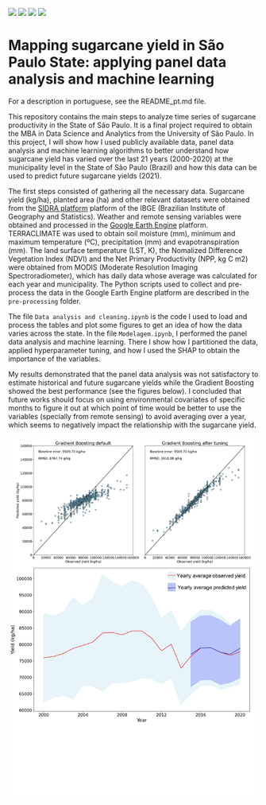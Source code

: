 <img src = "https://img.shields.io/github/last-commit/neli12/time-series-productivity-sp"> <img src = "https://img.shields.io/github/languages/count/neli12/time-series-productivity-sp"> <img src = "https://img.shields.io/github/license/neli12/time-series-productivity-sp?color=green"> <img src = "https://img.shields.io/github/watchers/neli12/time-series-productivity-sp?style=social">

# Mapping sugarcane yield in São Paulo State: applying panel data analysis and machine learning

For a description in portuguese, see the README_pt.md file.

This repository contains the main steps to analyze time series of sugarcane productivity in the State of São Paulo. It is a final project required to obtain the MBA in Data Science and Analytics from the University of São Paulo. In this project, I will show how I used publicly available data, panel data analysis and machine learning algorithms to better understand how sugarcane yield has varied over the last 21 years (2000-2020) at the municipality level in the State of São Paulo (Brazil) and how this data can be used to predict future sugarcane yields (2021).

The first steps consisted of gathering all the necessary data. Sugarcane yield (kg/ha), planted area (ha) and other relevant datasets were obtained from the [SIDRA platform](https://sidra.ibge.gov.br/tabela/1612) platform of the IBGE (Brazilian Institute of Geography and Statistics). Weather and remote sensing variables were obtained and processed in the [Google Earth Engine](https://earthengine.google.com/) platform. TERRACLIMATE was used to obtain soil moisture (mm), minimum and maximum temperature (ºC), precipitation (mm) and evapotranspiration (mm). The land surface temperature (LST, K), the Nomalized Difference Vegetation Index (NDVI) and the Net Primary Productivity (NPP, kg C m2) were obtained from MODIS (Moderate Resolution Imaging Spectroradiometer), which has daily data whose average was calculated for each year and municipality. The Python scripts used to collect and pre-process the data in the Google Earth Engine platform are described in the `pre-processing` folder.

The file `Data analysis and cleaning.ipynb` is the code I used to load and process the tables and plot some figures to get an idea of how the data varies across the state. In the file `Modelagem.ipynb`, I performed the panel data analysis and machine learning. There I show how I partitioned the data, applied hyperparameter tuning, and how I used the SHAP to obtain the importance of the variables. 

My results demonstrated that the panel data analysis was not satisfactory to estimate historical and future sugarcane yields while the Gradient Boosting showed the best performance (see the figures below). I concluded that future works should focus on using environmental covariates of specific months to figure it out at which point of time would be better to use the variables (specially from remote sensing) to avoid averaging over a year, which seems to negatively impact the relationship with the sugarcane yield.

![yield data](https://github.com/neli12/time-series-productivity-sp/blob/main/figures/F5.jpg)
